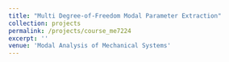```yaml
---
title: "Multi Degree-of-Freedom Modal Parameter Extraction"
collection: projects
permalink: /projects/course_me7224
excerpt: ''
venue: 'Modal Analysis of Mechanical Systems'
---
```

